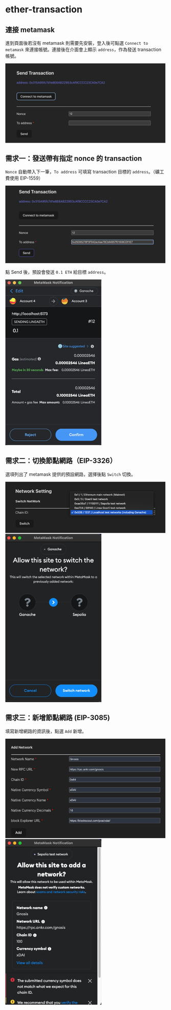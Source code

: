 # ether-transaction

## 連接 metamask

進到頁面後若沒有 metamask 則需要先安裝，登入後可點選 `Connect to metamask` 來連接帳號。連接後在介面會上顯示 `address`，作為發送 transaction 帳號。

<img src="imgs/readme02.png" width="500">

## 需求一：發送帶有指定 nonce 的 transaction

`Nonce` 自動帶入下一筆，`To address` 可填寫 transaction 目標的 `address`。（礦工費使用 EIP-1559）

<img src="imgs/readme03.png" width="500">

點 Send 後，預設會發送 `0.1 ETH` 給目標 `address`。

<img src="imgs/readme04.png" width="300">

## 需求二：切換節點網路（EIP-3326）

選項列出了 metamask 提供的預設網路，選擇後點 `Switch` 切換。

<img src="imgs/readme05.png" width="500">

<img src="imgs/readme06.png" width="300">

## 需求三：新增節點網路 (EIP-3085)

填寫新增網路的資訊後，點選 `Add` 新增。

<img src="imgs/readme08.png" width="500">

<img src="imgs/readme09.png" width="300">
